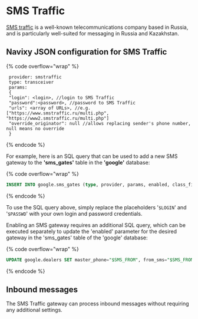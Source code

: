 # SMS Traffic

[SMS traffic](https://www.smstraffic.ru/en/) is a well-known telecommunications company based in Russia, and is particularly well-suited for messaging in Russia and Kazakhstan.

## Navixy JSON configuration for SMS Traffic

{% code overflow="wrap" %}
```json5
 provider: smstraffic
 type: transceiver
 params:
 {
 "login": <login>, //login to SMS Traffic
 "password":<password>, //password to SMS Traffic
 "urls": <array of URLs>, //e.g. ["https://www.smstraffic.ru/multi.php", "https://www2.smstraffic.ru/multi.php"]
 "override_originator": null //allows replacing sender's phone number, null means no override
 }
```
{% endcode %}

For example, here is an SQL query that can be used to add a new SMS gateway to the **'sms\_gates'** table in the **'google'** database:

{% code overflow="wrap" %}
```sql
INSERT INTO google.sms_gates (type, provider, params, enabled, class_filter) VALUES ('transceiver', 'smstraffic', '{"login":"$LOGIN", "password":"$PASSWD","urls": ["https://www.smstraffic.ru/multi.php"]}', 1, '*');
```
{% endcode %}

To use the SQL query above, simply replace the placeholders '`$LOGIN`' and '`$PASSWD`' with your own login and password credentials.

Enabling an SMS gateway requires an additional SQL query, which can be executed separately to update the 'enabled' parameter for the desired gateway in the 'sms\_gates' table of the 'google' database:

{% code overflow="wrap" %}
```sql
UPDATE google.dealers SET master_phone="$SMS_FROM", from_sms="$SMS_FROM" WHERE dealer_id=1;
```
{% endcode %}

## Inbound messages

The SMS Traffic gateway can process inbound messages without requiring any additional settings.
